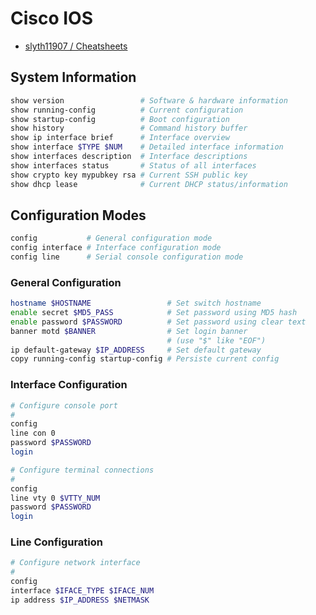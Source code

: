 # Cisco IOS

* [slyth11907 / Cheatsheets](https://github.com/slyth11907/Cheatsheets)

## System Information

```bash
show version                 # Software & hardware information
show running-config          # Current configuration
show startup-config          # Boot configuration
show history                 # Command history buffer
show ip interface brief      # Interface overview
show interface $TYPE $NUM    # Detailed interface information
show interfaces description  # Interface descriptions
show interfaces status       # Status of all interfaces
show crypto key mypubkey rsa # Current SSH public key
show dhcp lease              # Current DHCP status/information
```

## Configuration Modes

```bash
config           # General configuration mode
config interface # Interface configuration mode
config line      # Serial console configuration mode
```

### General Configuration

```bash
hostname $HOSTNAME                 # Set switch hostname
enable secret $MD5_PASS            # Set password using MD5 hash 
enable password $PASSWORD          # Set password using clear text
banner motd $BANNER                # Set login banner
                                   # (use "$" like "EOF")
ip default-gateway $IP_ADDRESS     # Set default gateway
copy running-config startup-config # Persiste current config
```

### Interface Configuration

```bash
# Configure console port
#
config
line con 0
password $PASSWORD
login

# Configure terminal connections
#
config
line vty 0 $VTTY_NUM
password $PASSWORD
login
```

### Line Configuration

```bash
# Configure network interface
#
config
interface $IFACE_TYPE $IFACE_NUM
ip address $IP_ADDRESS $NETMASK
```
